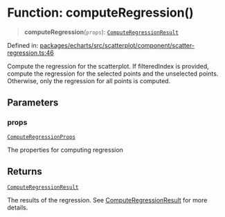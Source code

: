 # Function: computeRegression()

> **computeRegression**(`props`): [`ComputeRegressionResult`](../type-aliases/ComputeRegressionResult.md)

Defined in: [packages/echarts/src/scatterplot/component/scatter-regression.ts:46](https://github.com/GeoDaCenter/openassistant/blob/95db62ddd98ea06cccc7750f9f0e37556d8bf20e/packages/echarts/src/scatterplot/component/scatter-regression.ts#L46)

Compute the regression for the scatterplot. If filteredIndex is provided, compute the regression for the selected points and the unselected points.
Otherwise, only the regression for all points is computed.

## Parameters

### props

[`ComputeRegressionProps`](../type-aliases/ComputeRegressionProps.md)

The properties for computing regression

## Returns

[`ComputeRegressionResult`](../type-aliases/ComputeRegressionResult.md)

The results of the regression. See [ComputeRegressionResult](../type-aliases/ComputeRegressionResult.md) for more details.
